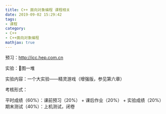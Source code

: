 ```yaml
---
title: C++ 面向对象编程 课程相关
date: 2019-09-02 15:29:42
tags:
- 课程
category:
- C++
- C++面向对象编程
mathjax: true
---
```


预习：http://icc.hep.com.cn

实验：🐎图一堆

实验内容：一个大实验——精灵游戏（增强版，参见第六章）

考核形式：

平时成绩（60%）：课前预习（20%） + 课后作业（20%） + 实验成绩（20%）
期末测试（40%）：上机测试，闭卷
